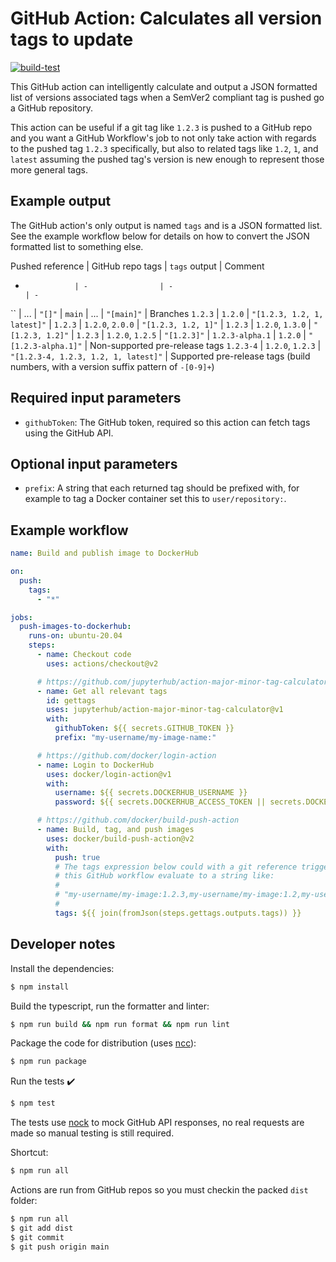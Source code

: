 # GitHub Action: Calculates all version tags to update

[![build-test](https://github.com/jupyterhub/action-major-minor-tag-calculator/workflows/build-test/badge.svg)](https://github.com/jupyterhub/action-major-minor-tag-calculator/actions)

This GitHub action can intelligently calculate and output a JSON formatted list of versions associated tags when a SemVer2 compliant tag is pushed go a GitHub repository.

This action can be useful if a git tag like `1.2.3` is pushed to a GitHub repo and you want a GitHub Workflow's job to not only take action with regards to the pushed tag `1.2.3` specifically, but also to related tags like `1.2`, `1`, and `latest` assuming the pushed tag's version is new enough to represent those more general tags.

## Example output

The GitHub action's only output is named `tags` and is a JSON formatted list. See the example workflow below for details on how to convert the JSON formatted list to something else.

Pushed reference | GitHub repo tags | `tags` output                        | Comment
-                | -                | -                                    | -
``               | ...              | `"[]"`                               |
`main`           | ...              | `"[main]"`                           | Branches
`1.2.3`          | `1.2.0`          | `"[1.2.3, 1.2, 1, latest]"`          |
`1.2.3`          | `1.2.0`, `2.0.0` | `"[1.2.3, 1.2, 1]"`                  |
`1.2.3`          | `1.2.0`, `1.3.0` | `"[1.2.3, 1.2]"`                     |
`1.2.3`          | `1.2.0`, `1.2.5` | `"[1.2.3]"`                          |
`1.2.3-alpha.1`  | `1.2.0`          | `"[1.2.3-alpha.1]"`                  | Non-supported pre-release tags
`1.2.3-4`        | `1.2.0`, `1.2.3` | `"[1.2.3-4, 1.2.3, 1.2, 1, latest]"` | Supported pre-release tags (build numbers, with a version suffix pattern of `-[0-9]+`)

## Required input parameters

- `githubToken`: The GitHub token, required so this action can fetch tags using the GitHub API.

## Optional input parameters

- `prefix`: A string that each returned tag should be prefixed with, for example to tag a Docker container set this to `user/repository:`.

## Example workflow

```yaml
name: Build and publish image to DockerHub

on:
  push:
    tags:
      - "*"

jobs:
  push-images-to-dockerhub:
    runs-on: ubuntu-20.04
    steps:
      - name: Checkout code
        uses: actions/checkout@v2

      # https://github.com/jupyterhub/action-major-minor-tag-calculator
      - name: Get all relevant tags
        id: gettags
        uses: jupyterhub/action-major-minor-tag-calculator@v1
        with:
          githubToken: ${{ secrets.GITHUB_TOKEN }}
          prefix: "my-username/my-image-name:"

      # https://github.com/docker/login-action
      - name: Login to DockerHub
        uses: docker/login-action@v1
        with:
          username: ${{ secrets.DOCKERHUB_USERNAME }}
          password: ${{ secrets.DOCKERHUB_ACCESS_TOKEN || secrets.DOCKERHUB_PASSWORD }}

      # https://github.com/docker/build-push-action
      - name: Build, tag, and push images
        uses: docker/build-push-action@v2
        with:
          push: true
          # The tags expression below could with a git reference triggering
          # this GitHub workflow evaluate to a string like:
          #
          # "my-username/my-image:1.2.3,my-username/my-image:1.2,my-username/my-image:1,my-username/my-image:latest"
          #
          tags: ${{ join(fromJson(steps.gettags.outputs.tags)) }}
```

## Developer notes

Install the dependencies:

```bash
$ npm install
```

Build the typescript, run the formatter and linter:

```bash
$ npm run build && npm run format && npm run lint
```

Package the code for distribution (uses [ncc](https://github.com/zeit/ncc)):

```bash
$ npm run package
```

Run the tests :heavy_check_mark:

```bash
$ npm test
```

The tests use [nock](https://github.com/nock/nock) to mock GitHub API responses, no real requests are made so manual testing is still required.

Shortcut:

```bash
$ npm run all
```

Actions are run from GitHub repos so you must checkin the packed `dist` folder:

```bash
$ npm run all
$ git add dist
$ git commit
$ git push origin main
```
